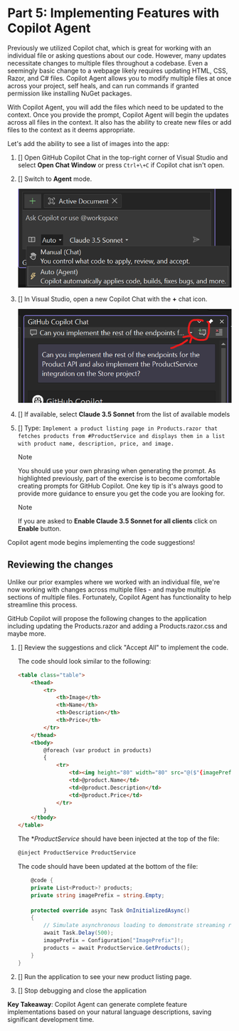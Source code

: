 # Part 5: Implementing Features with Copilot Agent

Previously we utilized Copilot chat, which is great for working with an individual file or asking questions about our code. However, many updates necessitate changes to multiple files throughout a codebase. Even a seemingly basic change to a webpage likely requires updating HTML, CSS, Razor, and C# files. Copilot Agent allows you to modify multiple files at once across your project, self heals, and can run commands if granted permission like installing NuGet packages.

With Copilot Agent, you will add the files which need to be updated to the context. Once you provide the prompt, Copilot Agent will begin the updates across all files in the context. It also has the ability to create new files or add files to the context as it deems appropriate.

Let's add the ability to see a list of images into the app:

1. [] Open GitHub Copilot Chat in the top-right corner of Visual Studio and select **Open Chat Window** or press `Ctrl+\+C` if Copilot chat isn't open.
1. [] Switch to **Agent** mode.

   ![Switch to agent mode](./images/1-agent.png)

1. [] In Visual Studio, open a new Copilot Chat with the **+** chat icon.

    ![New chat icon in VS copilot](./images/5-new-edits.png)

1. [] If available, select **Claude 3.5 Sonnet** from the list of available models
1. [] Type: `Implement a product listing page in Products.razor that fetches products from #ProductService and displays them in a list with product name, description, price, and image.`

    > [!NOTE]
    > You should use your own phrasing when generating the prompt. As highlighted previously, part of the exercise is to become comfortable creating prompts for GitHub Copilot. One key tip is it's always good to provide more guidance to ensure you get the code you are looking for.

    > [!NOTE]
    > If you are asked to **Enable Claude 3.5 Sonnet for all clients** click on **Enable** button.

Copilot agent mode begins implementing the code suggestions!

## Reviewing the changes

Unlike our prior examples where we worked with an individual file, we're now working with changes across multiple files - and maybe multiple sections of multiple files. Fortunately, Copilot Agent has functionality to help streamline this process.

GitHub Copilot will propose the following changes to the application including updating the Products.razor and adding a Products.razor.css and maybe more.

1. [] Review the suggestions and click "Accept All" to implement the code.

    The code should look similar to the following:
    ```html
    <table class="table">
        <thead>
            <tr>
                <th>Image</th>
                <th>Name</th>
                <th>Description</th>
                <th>Price</th>
            </tr>
        </thead>
        <tbody>
            @foreach (var product in products)
            {
                <tr>
                    <td><img height="80" width="80" src="@($"{imagePrefix}/{product.ImageUrl}")" /></td>
                    <td>@product.Name</td>
                    <td>@product.Description</td>
                    <td>@product.Price</td>
                </tr>
            }
        </tbody>
    </table>
    ```

    The **ProductService* should have been injected at the top of the file:
    ```html
    @inject ProductService ProductService
    ```

    The code should have been updated at the bottom of the file:
    ```cs
        @code {
        private List<Product>? products;
        private string imagePrefix = string.Empty;
    
        protected override async Task OnInitializedAsync()
        {
            // Simulate asynchronous loading to demonstrate streaming rendering
            await Task.Delay(500);
            imagePrefix = Configuration["ImagePrefix"]!;
            products = await ProductService.GetProducts();
        }
    }
    ```

1. [] Run the application to see your new product listing page.

1. [] Stop debugging and close the application

**Key Takeaway**: Copilot Agent can generate complete feature implementations based on your natural language descriptions, saving significant development time.
